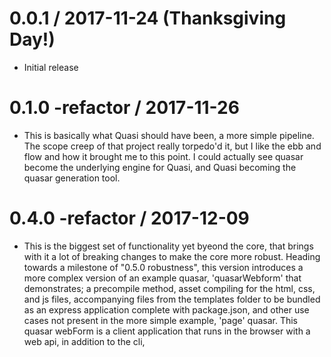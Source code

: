 0.0.1 / 2017-11-24 (Thanksgiving Day!)
==================

  * Initial release

0.1.0 -refactor / 2017-11-26
==================

  * This is basically what Quasi should have been, a more simple pipeline. The scope creep of that project really torpedo'd it, but I like the ebb and flow and how it brought me to this point. I could actually see quasar become the underlying engine for Quasi, and Quasi becoming the quasar generation tool.

  0.4.0 -refactor / 2017-12-09
==================

  * This is the biggest set of functionality yet byeond the core, that brings with it a lot of breaking changes to make the core more robust. Heading towards a milestone of "0.5.0 robustness", this version introduces a more complex version of an example quasar, 'quasarWebform' that demonstrates; a precompile method, asset compiling for the html, css, and js files, accompanying files from the templates folder to be bundled as an express application complete with package.json, and other use cases not present in the more simple example, 'page' quasar. This quasar webForm is a client application that runs in the browser with a web api, in addition to the cli, 
